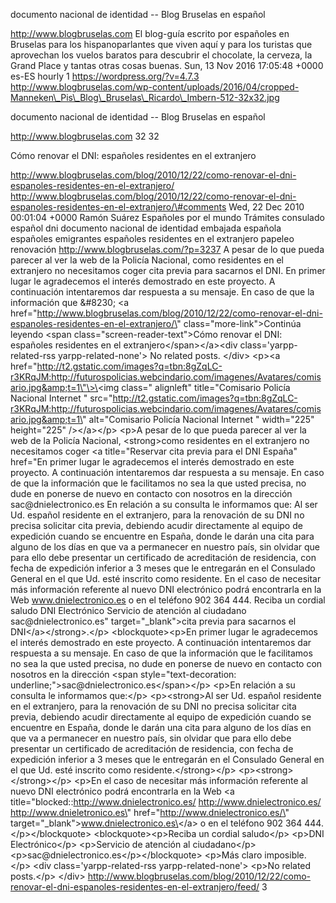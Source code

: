 documento nacional de identidad -- Blog Bruselas en español

http://www.blogbruselas.com El blog-guía escrito por españoles en
Bruselas para los hispanoparlantes que viven aquí y para los turistas
que aprovechan los vuelos baratos para descubrir el chocolate, la
cerveza, la Grand Place y tantas otras cosas buenas. Sun, 13 Nov 2016
17:05:48 +0000 es-ES hourly 1 https://wordpress.org/?v=4.7.3
http://www.blogbruselas.com/wp-content/uploads/2016/04/cropped-Manneken\_Pis\_Blog\_Bruselas\_Ricardo\_Imbern-512-32x32.jpg

documento nacional de identidad -- Blog Bruselas en español

http://www.blogbruselas.com 32 32

Cómo renovar el DNI: españoles residentes en el extranjero

http://www.blogbruselas.com/blog/2010/12/22/como-renovar-el-dni-espanoles-residentes-en-el-extranjero/
http://www.blogbruselas.com/blog/2010/12/22/como-renovar-el-dni-espanoles-residentes-en-el-extranjero/\#comments
Wed, 22 Dec 2010 00:01:04 +0000 Ramón Suárez Españoles por el mundo
Trámites consulado español dni documento nacional de identidad embajada
española españoles emigrantes españoles residentes en el extranjero
papeleo renovación http://www.blogbruselas.com/?p=3237 A pesar de lo que
pueda parecer al ver la web de la Policía Nacional, como residentes en
el extranjero no necesitamos coger cita previa para sacarnos el DNI. En
primer lugar le agradecemos el interés demostrado en este proyecto. A
continuación intentaremos dar respuesta a su mensaje. En caso de que la
información que &\#8230; \<a
href=\"http://www.blogbruselas.com/blog/2010/12/22/como-renovar-el-dni-espanoles-residentes-en-el-extranjero/\"
class=\"more-link\"\>Continúa leyendo \<span
class=\"screen-reader-text\"\>Cómo renovar el DNI: españoles residentes
en el extranjero\</span\>\</a\>\<div class=\'yarpp-related-rss
yarpp-related-none\'\> No related posts. \</div\> \<p\>\<a
href=\"http://t2.gstatic.com/images?q=tbn:8gZqLC-r3KRqJM:http://futurospolicias.webcindario.com/imagenes/Avatares/comisario.jpg&amp;t=1\"\>\<img
class=\" alignleft\" title=\"Comisario Policía Nacional Internet \"
src=\"http://t2.gstatic.com/images?q=tbn:8gZqLC-r3KRqJM:http://futurospolicias.webcindario.com/imagenes/Avatares/comisario.jpg&amp;t=1\"
alt=\"Comisario Policía Nacional Internet \" width=\"225\"
height=\"225\" /\>\</a\>\</p\> \<p\>A pesar de lo que pueda parecer al
ver la web de la Policía Nacional, \<strong\>como residentes en el
extranjero no necesitamos coger \<a title=\"Reservar cita previa para el
DNI España\" href=\"En primer lugar le agradecemos el interés demostrado
en este proyecto. A continuación intentaremos dar respuesta a su
mensaje. En caso de que la información que le facilitamos no sea la que
usted precisa, no dude en ponerse de nuevo en contacto con nosotros en
la dirección sac\@dnielectronico.es En relación a su consulta le
informamos que: Al ser Ud. español residente en el extranjero, para la
renovación de su DNI no precisa solicitar cita previa, debiendo acudir
directamente al equipo de expedición cuando se encuentre en España,
donde le darán una cita para alguno de los días en que va a permanecer
en nuestro país, sin olvidar que para ello debe presentar un certificado
de acreditación de residencia, con fecha de expedición inferior a 3
meses que le entregarán en el Consulado General en el que Ud. esté
inscrito como residente. En el caso de necesitar más información
referente al nuevo DNI electrónico podrá encontrarla en la Web
www.dnielectronico.es o en el teléfono 902 364 444. Reciba un cordial
saludo DNI Electrónico Servicio de atención al ciudadano
sac\@dnielectronico.es\" target=\"\_blank\"\>cita previa para sacarnos
el DNI\</a\>\</strong\>.\</p\> \<blockquote\>\<p\>En primer lugar le
agradecemos el interés demostrado en este proyecto. A continuación
intentaremos dar respuesta a su mensaje. En caso de que la información
que le facilitamos no sea la que usted precisa, no dude en ponerse de
nuevo en contacto con nosotros en la dirección \<span
style=\"text-decoration:
underline;\"\>sac\@dnielectronico.es\</span\>\</p\> \<p\>En relación a
su consulta le informamos que:\</p\> \<p\>\<strong\>Al ser Ud. español
residente en el extranjero, para la renovación de su DNI no precisa
solicitar cita previa, debiendo acudir directamente al equipo de
expedición cuando se encuentre en España, donde le darán una cita para
alguno de los días en que va a permanecer en nuestro país, sin olvidar
que para ello debe presentar un certificado de acreditación de
residencia, con fecha de expedición inferior a 3 meses que le entregarán
en el Consulado General en el que Ud. esté inscrito como
residente.\</strong\>\</p\> \<p\>\<strong\> \</strong\>\</p\> \<p\>En el
caso de necesitar más información referente al nuevo DNI electrónico
podrá encontrarla en la Web \<a
title=\"blocked::http://www.dnielectronico.es/
http://www.dnielectronico.es/ http://www.dnieletronico.es\"
href=\"http://www.dnielectronico.es/\"
target=\"\_blank\"\>www.dnielectronico.es\</a\> o en el teléfono 902 364
444.\</p\>\</blockquote\> \<blockquote\>\<p\>Reciba un cordial
saludo\</p\> \<p\>DNI Electrónico\</p\> \<p\>Servicio de atención al
ciudadano\</p\> \<p\>sac\@dnielectronico.es\</p\>\</blockquote\>
\<p\>Más claro imposible.\</p\> \<div class=\'yarpp-related-rss
yarpp-related-none\'\> \<p\>No related posts.\</p\> \</div\>
http://www.blogbruselas.com/blog/2010/12/22/como-renovar-el-dni-espanoles-residentes-en-el-extranjero/feed/
3
